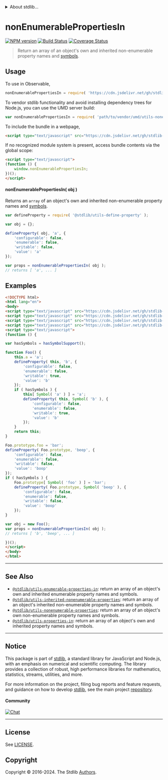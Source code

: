 <!--

@license Apache-2.0

Copyright (c) 2018 The Stdlib Authors.

Licensed under the Apache License, Version 2.0 (the "License");
you may not use this file except in compliance with the License.
You may obtain a copy of the License at

   http://www.apache.org/licenses/LICENSE-2.0

Unless required by applicable law or agreed to in writing, software
distributed under the License is distributed on an "AS IS" BASIS,
WITHOUT WARRANTIES OR CONDITIONS OF ANY KIND, either express or implied.
See the License for the specific language governing permissions and
limitations under the License.

-->


<details>
  <summary>
    About stdlib...
  </summary>
  <p>We believe in a future in which the web is a preferred environment for numerical computation. To help realize this future, we've built stdlib. stdlib is a standard library, with an emphasis on numerical and scientific computation, written in JavaScript (and C) for execution in browsers and in Node.js.</p>
  <p>The library is fully decomposable, being architected in such a way that you can swap out and mix and match APIs and functionality to cater to your exact preferences and use cases.</p>
  <p>When you use stdlib, you can be absolutely certain that you are using the most thorough, rigorous, well-written, studied, documented, tested, measured, and high-quality code out there.</p>
  <p>To join us in bringing numerical computing to the web, get started by checking us out on <a href="https://github.com/stdlib-js/stdlib">GitHub</a>, and please consider <a href="https://opencollective.com/stdlib">financially supporting stdlib</a>. We greatly appreciate your continued support!</p>
</details>

# nonEnumerablePropertiesIn

[![NPM version][npm-image]][npm-url] [![Build Status][test-image]][test-url] [![Coverage Status][coverage-image]][coverage-url] <!-- [![dependencies][dependencies-image]][dependencies-url] -->

> Return an array of an object's own and inherited non-enumerable property names and [symbols][@stdlib/symbol/ctor].



<section class="usage">

## Usage

To use in Observable,

```javascript
nonEnumerablePropertiesIn = require( 'https://cdn.jsdelivr.net/gh/stdlib-js/utils-nonenumerable-properties-in@umd/browser.js' )
```

To vendor stdlib functionality and avoid installing dependency trees for Node.js, you can use the UMD server build:

```javascript
var nonEnumerablePropertiesIn = require( 'path/to/vendor/umd/utils-nonenumerable-properties-in/index.js' )
```

To include the bundle in a webpage,

```html
<script type="text/javascript" src="https://cdn.jsdelivr.net/gh/stdlib-js/utils-nonenumerable-properties-in@umd/browser.js"></script>
```

If no recognized module system is present, access bundle contents via the global scope:

```html
<script type="text/javascript">
(function () {
    window.nonEnumerablePropertiesIn;
})();
</script>
```

#### nonEnumerablePropertiesIn( obj )

Returns an `array` of an object's own and inherited non-enumerable property names and [symbols][@stdlib/symbol/ctor].

```javascript
var defineProperty = require( '@stdlib/utils-define-property' );

var obj = {};

defineProperty( obj, 'a', {
    'configurable': false,
    'enumerable': false,
    'writable': false,
    'value': 'a'
});

var props = nonEnumerablePropertiesIn( obj );
// returns [ 'a', ... ]
```

</section>

<!-- /.usage -->

<section class="notes">

</section>

<!-- /.notes -->

<section class="examples">

## Examples

<!-- eslint no-undef: "error" -->

```html
<!DOCTYPE html>
<html lang="en">
<body>
<script type="text/javascript" src="https://cdn.jsdelivr.net/gh/stdlib-js/utils-define-property@umd/browser.js"></script>
<script type="text/javascript" src="https://cdn.jsdelivr.net/gh/stdlib-js/assert-has-symbol-support@umd/browser.js"></script>
<script type="text/javascript" src="https://cdn.jsdelivr.net/gh/stdlib-js/symbol-ctor@umd/browser.js"></script>
<script type="text/javascript" src="https://cdn.jsdelivr.net/gh/stdlib-js/utils-nonenumerable-properties-in@umd/browser.js"></script>
<script type="text/javascript">
(function () {

var hasSymbols = hasSymbolSupport();

function Foo() {
    this.a = 'a';
    defineProperty( this, 'b', {
        'configurable': false,
        'enumerable': false,
        'writable': true,
        'value': 'b'
    });
    if ( hasSymbols ) {
        this[ Symbol( 'a' ) ] = 'a';
        defineProperty( this, Symbol( 'b' ), {
            'configurable': false,
            'enumerable': false,
            'writable': true,
            'value': 'b'
        });
    }
    return this;
}

Foo.prototype.foo = 'bar';
defineProperty( Foo.prototype, 'beep', {
    'configurable': false,
    'enumerable': false,
    'writable': false,
    'value': 'boop'
});
if ( hasSymbols ) {
    Foo.prototype[ Symbol( 'foo' ) ] = 'bar';
    defineProperty( Foo.prototype, Symbol( 'beep' ), {
        'configurable': false,
        'enumerable': false,
        'writable': false,
        'value': 'boop'
    });
}

var obj = new Foo();
var props = nonEnumerablePropertiesIn( obj );
// returns [ 'b', 'beep', ... ]

})();
</script>
</body>
</html>
```

</section>

<!-- /.examples -->

<!-- Section for related `stdlib` packages. Do not manually edit this section, as it is automatically populated. -->

<section class="related">

* * *

## See Also

-   <span class="package-name">[`@stdlib/utils-enumerable-properties-in`][@stdlib/utils/enumerable-properties-in]</span><span class="delimiter">: </span><span class="description">return an array of an object's own and inherited enumerable property names and symbols.</span>
-   <span class="package-name">[`@stdlib/utils-inherited-nonenumerable-properties`][@stdlib/utils/inherited-nonenumerable-properties]</span><span class="delimiter">: </span><span class="description">return an array of an object's inherited non-enumerable property names and symbols.</span>
-   <span class="package-name">[`@stdlib/utils-nonenumerable-properties`][@stdlib/utils/nonenumerable-properties]</span><span class="delimiter">: </span><span class="description">return an array of an object's own non-enumerable property names and symbols.</span>
-   <span class="package-name">[`@stdlib/utils-properties-in`][@stdlib/utils/properties-in]</span><span class="delimiter">: </span><span class="description">return an array of an object's own and inherited property names and symbols.</span>

</section>

<!-- /.related -->

<!-- Section for all links. Make sure to keep an empty line after the `section` element and another before the `/section` close. -->


<section class="main-repo" >

* * *

## Notice

This package is part of [stdlib][stdlib], a standard library for JavaScript and Node.js, with an emphasis on numerical and scientific computing. The library provides a collection of robust, high performance libraries for mathematics, statistics, streams, utilities, and more.

For more information on the project, filing bug reports and feature requests, and guidance on how to develop [stdlib][stdlib], see the main project [repository][stdlib].

#### Community

[![Chat][chat-image]][chat-url]

---

## License

See [LICENSE][stdlib-license].


## Copyright

Copyright &copy; 2016-2024. The Stdlib [Authors][stdlib-authors].

</section>

<!-- /.stdlib -->

<!-- Section for all links. Make sure to keep an empty line after the `section` element and another before the `/section` close. -->

<section class="links">

[npm-image]: http://img.shields.io/npm/v/@stdlib/utils-nonenumerable-properties-in.svg
[npm-url]: https://npmjs.org/package/@stdlib/utils-nonenumerable-properties-in

[test-image]: https://github.com/stdlib-js/utils-nonenumerable-properties-in/actions/workflows/test.yml/badge.svg?branch=main
[test-url]: https://github.com/stdlib-js/utils-nonenumerable-properties-in/actions/workflows/test.yml?query=branch:main

[coverage-image]: https://img.shields.io/codecov/c/github/stdlib-js/utils-nonenumerable-properties-in/main.svg
[coverage-url]: https://codecov.io/github/stdlib-js/utils-nonenumerable-properties-in?branch=main

<!--

[dependencies-image]: https://img.shields.io/david/stdlib-js/utils-nonenumerable-properties-in.svg
[dependencies-url]: https://david-dm.org/stdlib-js/utils-nonenumerable-properties-in/main

-->

[chat-image]: https://img.shields.io/gitter/room/stdlib-js/stdlib.svg
[chat-url]: https://app.gitter.im/#/room/#stdlib-js_stdlib:gitter.im

[stdlib]: https://github.com/stdlib-js/stdlib

[stdlib-authors]: https://github.com/stdlib-js/stdlib/graphs/contributors

[umd]: https://github.com/umdjs/umd
[es-module]: https://developer.mozilla.org/en-US/docs/Web/JavaScript/Guide/Modules

[deno-url]: https://github.com/stdlib-js/utils-nonenumerable-properties-in/tree/deno
[umd-url]: https://github.com/stdlib-js/utils-nonenumerable-properties-in/tree/umd
[esm-url]: https://github.com/stdlib-js/utils-nonenumerable-properties-in/tree/esm
[branches-url]: https://github.com/stdlib-js/utils-nonenumerable-properties-in/blob/main/branches.md

[stdlib-license]: https://raw.githubusercontent.com/stdlib-js/utils-nonenumerable-properties-in/main/LICENSE

[@stdlib/symbol/ctor]: https://github.com/stdlib-js/symbol-ctor/tree/umd

<!-- <related-links> -->

[@stdlib/utils/enumerable-properties-in]: https://github.com/stdlib-js/utils-enumerable-properties-in/tree/umd

[@stdlib/utils/inherited-nonenumerable-properties]: https://github.com/stdlib-js/utils-inherited-nonenumerable-properties/tree/umd

[@stdlib/utils/nonenumerable-properties]: https://github.com/stdlib-js/utils-nonenumerable-properties/tree/umd

[@stdlib/utils/properties-in]: https://github.com/stdlib-js/utils-properties-in/tree/umd

<!-- </related-links> -->

</section>

<!-- /.links -->
